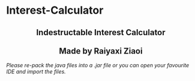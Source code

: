 # Interest-Calculator

<div align="center"><h2>
Indestructable Interest Calculator<br/><br/>Made by Raiyaxi Ziaoi
</h2></div>

<i>
Please re-pack the java files into a .jar file or you can open your favourite IDE and import the files.
</i>
